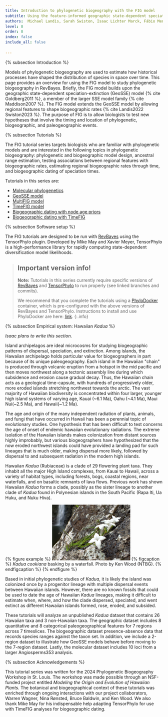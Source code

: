 ```yaml
---
title: Introduction to phylogenetic biogeography with the FIG model
subtitle: Using the feature-informed geographic state-dependent speciation-extinction (FIG) model for phylogenetic biogeography
authors:  Michael Landis, Sarah Swiston, Isaac Lichter Marck, Fábio Mendes, Felipe Zapata
level: 8
order: 8
index: false
include_all: false

---
```


{% subsection Introduction %}

Models of phylogenetic biogeography are used to estimate how historical processes have shaped the distribution of species in space over time. This page provides an overview for using the FIG model to study phylogenetic biogeography in RevBayes. Briefly, the FIG model builds upon the geographic state-dependent speciation-extinction (GeoSSE) model {% cite Goldberg2011 %}, a member of the larger SSE model family {% cite Maddison2007 %}. The FIG model extends the GeoSSE model by allowing regional features to shape biogeographic rates {% cite Landis2022 Swiston2023 %}. The purpose of FIG is to allow biologists to test new hypotheses that involve the timing and location of phylogenetic, biogeographic, and paleogeographic events.

{% subsection Tutorials %}

The FIG tutorial series targets biologists who are familiar with phylogenetic models and are interested in the following topics in phylogenetic biogeography: phylogenetic and biogeographic model design, ancestral range estimation, testing associations between regional features with biogeographic rates, estimating regional biogeographic rates through time, and biogeographic dating of speciation times.

Tutorials in this series are:
- [Molecular phylogenetics](../timefig_dating/#molecular-phylogenetics)
- [GeoSSE model](../geosse/)
- [MultiFIG model](../multifig/)
- [TimeFIG model](../timefig_simple/)
- [Biogeographic dating with node age priors](../timefig_dating/#biogeographic-dating-with-node-calibration)
- [Biogeographic dating with TimeFIG](../timefig_dating/#biogeographic-dating-with-timefig)

{% subsection Software setup %}

The FIG tutorials are designed to be run with [RevBayes](https://github.com/revbayes/revbayes) using the TensorPhylo plugin. Developed by Mike May and Xavier Meyer, TensorPhylo is a high-performance library for rapidly computing state-dependent diversification model likelihoods.

> ## Important version info!
> **Note:** Tutorials in this series currently require specific versions of [RevBayes](https://github.com/revbayes/revbayes/commit/55c8174ea696fbd580daad8383d58f7ffd444d43) and [TensorPhylo](https://bitbucket.org/mrmay/tensorphylo/commits/daa0aed2c4acd394e2cb098b1c3706633d5b8301) to run properly (see linked branches and commits).
>
> We recommend that you complete the tutorials using a [PhyloDocker](https://hub.docker.com/r/sswiston/phylo_docker) container, which is pre-configured with the above versions of RevBayes and TensorPhylo. Instructions to install and use PhyloDocker are here: [link](https://revbayes.github.io/tutorials/docker.html).
{:.info}

{% subsection Empirical system: Hawaiian *Kadua* %}

*Isaac plans to write this section.*

Island archipelagos are ideal microcosms for studying biogeographic patterns of dispersal, speciation, and extinction. Among islands, the Hawaiian archipelago holds particular value for biogeographers in part because of its unique paleogeography. Each island in the Hawaiian "chain" is produced through volcanic eruption from a hotspot in the mid pacific and then moves northwest along a tectonic assembly line during which subsidence and erosion cause gradual decay. Thus, the Hawaiian chain acts as a geological time-capsule, with hundreds of progressively older, more eroded islands stretching northwest towards the arctic. The vast majority of Hawaiian biodiversity is concentrated within four larger, younger high island systems of varying age, Kauai (~6.1 Ma), Oahu (~4.1 Ma), Maui Nui(~2.5 Ma), and Hawaii(~1.2 Ma).

The age and origin of the many independent radiation of plants, animals, and fungi that have occurred in Hawaii has been a perennial topic of evolutionary studies. One hypothesis that has been difficult to test concerns the age of onset of endemic hawaiian evolutionary radiations. The extreme isolation of the Hawaiian islands makes colonization from distant sources highly improbably, but various biogeographers have hypothesized that the now eroded northwest islands could have provided a landing pad for such lineages that is much older, making dispersal more likely, followed by dispersal to and subsequent radiation in the modern high islands.

Hawaiian *Kadua* (Rubiaceae) is a clade of 29 flowering plant taxa. They inhabit all the major High Island complexes, from Kauai to Hawaii, across a variety of habitat types, including forests, bogs, coastal regions, near waterfalls, and on basaltic remnants of lava flows. Previous work has shown Hawaiian *Kadua* forms a clade, possibly as the sister lineage to another clade of *Kadua* found in Polynesian islands in the South Pacific (Rapa Iti, Ua Huku, and Nuku Hiva).

{% figure example %}
<img src="figures/kadua_cookiana_ken_wood.jpg" width="250">
{% figcaption %}
*Kadua cookiana* basking by a waterfall. Photo by Ken Wood (NTBG).
{% endfigcaption %}
{% endfigure %}

Based in initial phylogenetic studies of *Kadua*, it is likely the island was colonized once by a progenitor lineage with multiple dispersal events between Hawaiian islands. However, there are no known fossils that could be used to date the age of Hawaiian *Kadua* lineages, making it difficult to estimate when, where, and how the clade dispersed, speciated, and went extinct as different Hawaiian islands formed, rose, eroded, and subsided.  

These tutorials will analyze an unpublished *Kadua* dataset that contains 26 Hawaiian taxa and 3 non-Hawaiian taxa. The geographic dataset includes 8 quantitative and 8 categorical paleogeographical features for 7 regions across 7 timeslices. The biogeographic dataset presence-absence data that records species ranges against the taxon set. In addition, we include a 2-region dataset to illustrate how GeoSSE models behave before moving to the 7-region dataset. Lastly, the molecular dataset includes 10 loci from a larger Angiosperms353 analysis.

{% subsection Acknowledgements %}

This tutorial series was written for the 2024 Phylogenetic Biogeography Workshop in St. Louis. The workshop was made possible through an NSF-funded project entitled *Modeling the Origin and Evolution of Hawaiian Plants*. The botanical and biogeographical context of these tutorials was enriched through ongoing interactions with our project collaborators, Warren Wagner, Nina Rønsted, Bruce Baldwin, and Ken Wood. We also thank Mike May for his indispensable help adapting TensorPhylo for use with TimeFIG analyses for biogeographic dating. 
